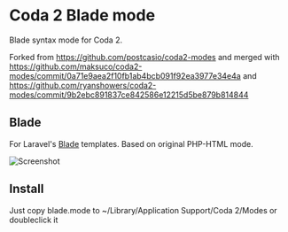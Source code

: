 Coda 2 Blade mode
=================

Blade syntax mode for Coda 2.

Forked from https://github.com/postcasio/coda2-modes and merged with https://github.com/maksuco/coda2-modes/commit/0a71e9aea2f10fb1ab4bcb091f92ea3977e34e4a and https://github.com/ryanshowers/coda2-modes/commit/9b2ebc891837ce842586e12215d5be879b814844

Blade
-----

For Laravel's [Blade](http://laravel.com/docs/views/templating) templates. Based on original PHP-HTML mode.

![Screenshot](http://i.imgur.com/GYQF6eM.png)

Install
-------
Just copy blade.mode to ~/Library/Application Support/Coda 2/Modes or doubleclick it
